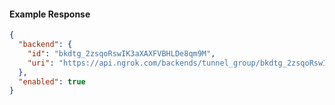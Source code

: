 <!-- Code generated for API Clients. DO NOT EDIT. -->

#### Example Response

```json
{
  "backend": {
    "id": "bkdtg_2zsqoRswIK3aXAXFVBHLDe8qm9M",
    "uri": "https://api.ngrok.com/backends/tunnel_group/bkdtg_2zsqoRswIK3aXAXFVBHLDe8qm9M"
  },
  "enabled": true
}
```

